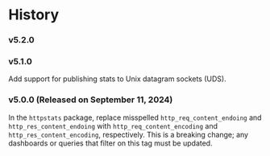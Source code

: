 # History

### v5.2.0



### v5.1.0

Add support for publishing stats to Unix datagram sockets (UDS).

### v5.0.0 (Released on September 11, 2024)

In the `httpstats` package, replace misspelled `http_req_content_endoing`
and `http_res_content_endoing` with `http_req_content_encoding` and
`http_res_content_encoding`, respectively. This is a breaking change; any
dashboards or queries that filter on this tag must be updated.

